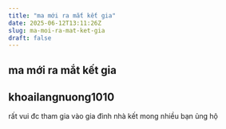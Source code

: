```yaml
---
title: "ma mới ra mắt kết gia"
date: 2025-06-12T13:11:26Z
slug: ma-moi-ra-mat-ket-gia
draft: false
---
```


## ma mới ra mắt kết gia

## khoailangnuong1010

rất vui đc tham gia vào gia đình nhà kết mong nhiều bạn ủng hộ